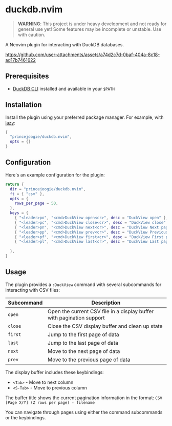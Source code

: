 # duckdb.nvim

> **WARNING**: This project is under heavy development and not ready for general use yet!
> Some features may be incomplete or unstable. Use with caution.

A Neovim plugin for interacting with DuckDB databases.

https://github.com/user-attachments/assets/a74d2c7d-0baf-404a-8c18-ad17b7461622

## Prerequisites

- [DuckDB CLI](https://duckdb.org/) installed and available in your `$PATH`

## Installation

Install the plugin using your preferred package manager. For example, with [lazy](https://lazy.folke.io/):

```lua
{
  "princejoogie/duckdb.nvim",
  opts = {}
}
```

## Configuration

Here's an example configuration for the plugin:

```lua
return {
  dir = "princejoogie/duckdb.nvim",
  ft = { "csv" },
  opts = {
    rows_per_page = 50,
  },
  keys = {
    { "<leader>po", "<cmd>DuckView open<cr>", desc = "DuckView open" },
    { "<leader>pc", "<cmd>DuckView close<cr>", desc = "DuckView close" },
    { "<leader>pn", "<cmd>DuckView next<cr>", desc = "DuckView Next page", ft = "duck_view" },
    { "<leader>pp", "<cmd>DuckView prev<cr>", desc = "DuckView Previous page", ft = "duck_view" },
    { "<leader>pf", "<cmd>DuckView first<cr>", desc = "DuckView First page", ft = "duck_view" },
    { "<leader>pl", "<cmd>DuckView last<cr>", desc = "DuckView Last page", ft = "duck_view" },
                                                                       -- `ft` is optional to only apply to duck_view buffers
  },
}
```

## Usage

The plugin provides a `:DuckView` command with several subcommands for interacting with CSV files:

| Subcommand | Description                                                           |
| ---------- | --------------------------------------------------------------------- |
| `open`     | Open the current CSV file in a display buffer with pagination support |
| `close`    | Close the CSV display buffer and clean up state                       |
| `first`    | Jump to the first page of data                                        |
| `last`     | Jump to the last page of data                                         |
| `next`     | Move to the next page of data                                         |
| `prev`     | Move to the previous page of data                                     |

The display buffer includes these keybindings:

- `<Tab>` - Move to next column
- `<S-Tab>` - Move to previous column

The buffer title shows the current pagination information in the format:
`CSV [Page X/Y] (Z rows per page) - filename`

You can navigate through pages using either the command subcommands or the keybindings.
